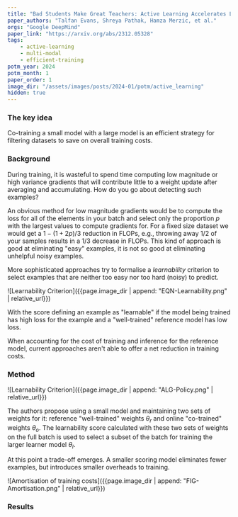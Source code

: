 ```yaml
---
title: "Bad Students Make Great Teachers: Active Learning Accelerates Large-Scale Visual Understanding"
paper_authors: "Talfan Evans, Shreya Pathak, Hamza Merzic, et al."
orgs: "Google DeepMind"
paper_link: "https://arxiv.org/abs/2312.05328"
tags:
    - active-learning
    - multi-modal
    - efficient-training
potm_year: 2024
potm_month: 1
paper_order: 1
image_dir: "/assets/images/posts/2024-01/potm/active_learning"
hidden: true
--- 
```


### The key idea

Co-training a small model with a large model is an efficient strategy for filtering datasets to save on overall training costs.

### Background

During training, it is wasteful to spend time computing low magnitude or high variance gradients that will contribute little to a weight update after averaging and accumulating. How do you go about detecting such examples?

An obvious method for low magnitude gradients would be to compute the loss for all of the elements in your batch and select only the proportion $p$ with the largest values to compute gradients for. For a fixed size dataset we would get a $1-(1+2p)/3$ reduction in FLOPs, e.g., throwing away $1/2$ of your samples results in a $1/3$ decrease in FLOPs. This kind of approach is good at eliminating "easy" examples, it is not so good at eliminating unhelpful noisy examples. 

More sophisticated approaches try to formalise a *learnability* criterion to select examples that are neither too easy nor too hard (noisy) to predict.

![Learnability Criterion]({{page.image_dir | append: "EQN-Learnability.png" | relative_url}})

With the score defining an example as "learnable" if the model being trained has high loss for the example and a "well-trained" reference model has low loss.

When accounting for the cost of training and inference for the reference model, current approaches aren't able to offer a net reduction in training costs.

### Method

![Learnability Criterion]({{page.image_dir | append: "ALG-Policy.png" | relative_url}})

The authors propose using a small model and maintaining two sets of weights for it: reference "well-trained" weights $\theta_r$ and online "co-trained" weights $\theta_o$. The learnability score calculated with these two sets of weights on the full batch is used to select a subset of the batch for training the larger learner model $\theta_l$.

At this point a trade-off emerges. A smaller scoring model eliminates fewer examples, but introduces smaller overheads to training. 

![Amortisation of training costs]({{page.image_dir | append: "FIG-Amortisation.png" | relative_url}})

### Results

